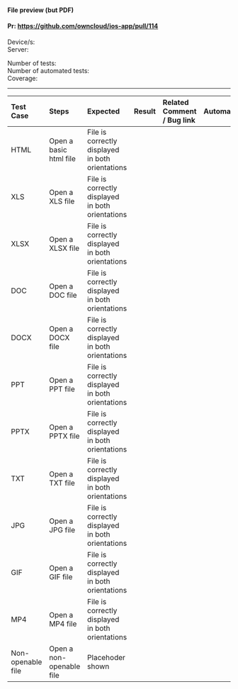 #### File preview (but PDF)

#### Pr: https://github.com/owncloud/ios-app/pull/114 

Device/s:  <br>
Server: 

Number of tests: <br>
Number of automated tests: <br>
Coverage: <br>

---

 
| Test Case | Steps | Expected | Result | Related Comment / Bug link | Automated |
| :-------- | :---- | :------- | :----: | :------------------------- | :-------: |
| HTML | Open a basic html file | File is correctly displayed in both orientations | | |
| XLS | Open a XLS file | File is correctly displayed in both orientations | |  |
| XLSX | Open a XLSX file | File is correctly displayed in both orientations | | |
| DOC | Open a DOC file | File is correctly displayed in both orientations | | |
| DOCX | Open a DOCX file | File is correctly displayed in both orientations | | |
| PPT | Open a PPT file | File is correctly displayed in both orientations | | |
| PPTX | Open a PPTX file | File is correctly displayed in both orientations | | |
| TXT | Open a TXT file | File is correctly displayed in both orientations | | |
| JPG | Open a JPG file | File is correctly displayed in both orientations | | |
| GIF | Open a GIF file | File is correctly displayed in both orientations | | |
| MP4 | Open a MP4 file | File is correctly displayed in both orientations | | |
| Non-openable file | Open a non-openable file | Placehoder shown | | |

